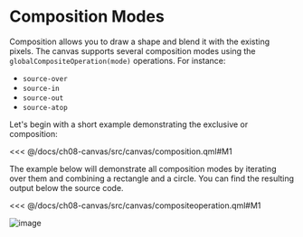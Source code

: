 # Composition Modes

Composition allows you to draw a shape and blend it with the existing pixels. The canvas supports several composition modes using the `globalCompositeOperation(mode)` operations. For instance:

* `source-over`
* `source-in`
* `source-out`
* `source-atop`

Let's begin with a short example demonstrating the exclusive or composition:

<<< @/docs/ch08-canvas/src/canvas/composition.qml#M1

The example below will demonstrate all composition modes by iterating over them and combining a rectangle and a circle. You can find the resulting output below the source code.

<<< @/docs/ch08-canvas/src/canvas/compositeoperation.qml#M1

![image](../../ch08-canvas/assets//composite-operations.png)
